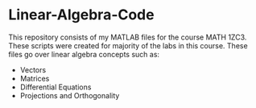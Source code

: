 # Linear-Algebra-Code
This repository consists of my MATLAB files for the course MATH 1ZC3. These scripts were created for majority of the labs in this course. These files go over linear algebra concepts such as:
- Vectors
- Matrices
- Differential Equations
- Projections and Orthogonality

